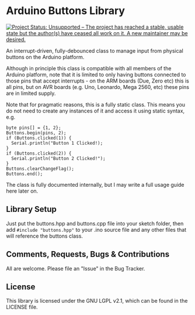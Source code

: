# Arduino Buttons Library

[![Project Status: Unsupported – The project has reached a stable, usable state but the author(s) have ceased all work on it. A new maintainer may be desired.](https://www.repostatus.org/badges/latest/unsupported.svg)](https://www.repostatus.org/#unsupported)

An interrupt-driven, fully-debounced class to manage input from physical buttons on the Arduino platform.

Although in principle this class is compatible with all members of the Arduino platform, note that it is limited to only having buttons connected to those pins that accept interrupts - on the ARM boards (Due, Zero etc) this is all pins, but on AVR boards (e.g. Uno, Leonardo, Mega 2560, etc) these pins are in limited supply.

Note that for pragmatic reasons, this is a fully static class. This means you do not need to create any instances of it and access it using static syntax, e.g.
```
byte pins[] = {1, 2};
Buttons.begin(pins, 2);
if (Buttons.clicked(1)) {
  Serial.println("Button 1 Clicked!);
}
if (Buttons.clicked(2)) {
  Serial.println("Button 2 Clicked!");
}
Buttons.clearChangeFlag();
Buttons.end();
```

The class is fully documented internally, but I may write a full usage guide here later on.

## Library Setup
Just put the buttons.hpp and buttons.cpp file into your sketch folder, then add `#include "buttons.hpp"` to your .ino source file and any other files that will reference the buttons class.

## Comments, Requests, Bugs & Contributions
All are welcome. Please file an "Issue" in the Bug Tracker.

## License
This library is licensed under the GNU LGPL v2.1, which can be found in the LICENSE file.
